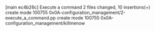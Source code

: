 [main ec4b26c] Execute a command
 2 files changed, 10 insertions(+)
 create mode 100755 0x0A-configuration_management/2-execute_a_command.pp
 create mode 100755 0x0A-configuration_management/killmenow
